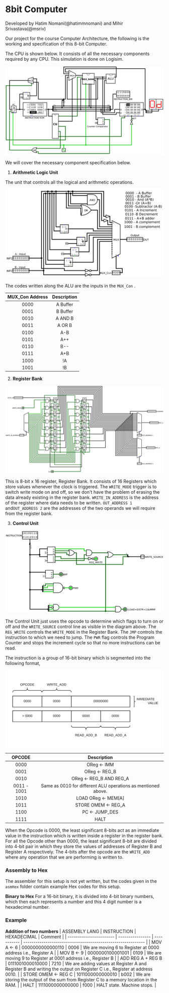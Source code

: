 

# 8bit Computer

Developed by Hatim Nomani(@hatimmnomani) and Mihir Srivastava(@msriv)

Our project for the course Computer Architecture, the following is the working and specification of this 8-bit Computer. 

The CPU is shown below. It consists of all the necessary components required by any CPU. This simulation is done on Logisim.

![CPU](CPU.png)



We will cover the necessary component specification below. 



1. **Arithmetic Logic Unit**


The unit that controls all the logical and arithmetic operations. 

![ALU](new.png)



The codes written along the ALU are the inputs in the `MUX_Con` . 



| MUX_Con Address | Description |
| :-------------: | :---------: |
|      0000       |  A Buffer   |
|      0001       |  B Buffer   |
|      0010       |   A AND B   |
|      0011       |   A OR B    |
|      0100       |     A-B     |
|      0101       |     A++     |
|      0110       |     B--     |
|      0111       |     A+B     |
|      1000       |     !A      |
|      1001       |     !B      |



2. **Register Bank**

![Register Bank](regbank.png)



This is 8-bit x 16 register, Register Bank. It consists of 16 Registers which store values whenever the clock is triggered. The `WRITE_MODE` trigger is to switch write mode on and off, so we don't have the problem of erasing the data already existing in the register bank. `WRITE_IN_ADDRESS` is the address of the register where data needs to be written. `OUT_ADDRESS 1` and`OUT_ADDRESS 2` are the addresses of the two operands we will require from the register bank.  



3. **Control Unit**

![](CU.png)



The Control Unit just uses the opcode to determine which flags to turn on or off and the `WRITE_SOURCE` control line as visible in the diagram above. The `REG_WRITE` controls the `WRITE_MODE` in the Register Bank. The `JMP` controls the instruction to which we need to jump. The `PWR` flag controls the Program Counter and stops the increment cycle so that no more instructions can be read.

The instruction is a group of 16-bit binary which is segmented into the following format, 

![](Instruction.png)

|   OPCODE    |                         Description                          |
| :---------: | :----------------------------------------------------------: |
|    0000     |                       OReg &larr; IMM                        |
|    0001     |                      OReg &larr; REG_B                       |
|    0010     |                 OReg &larr; REG_B AND REG_A                  |
| 0011 - 1001 | Same as 0010 for different ALU operations as mentioned above. |
|    1010     |                   LOAD OReg &larr; MEM[A]                    |
|    1011     |                   STORE OMEM &larr; REG_A                    |
|    1100     |                      PC &larr; JUMP_DES                      |
|    1111     |                             HALT                             |

When the Opcode is 0000, the least significant 8-bits act as an immediate value in the instruction which is written inside a register in the register bank. For all the Opcode other than 0000, the least significant 8-bit are divided into 4-bit pair in which they store the values of addresses of Register B and Register A respectively. The 4-bits after the opcode are the `WRITE_ADD` where any operation that we are performing is written to.  

### Assembly to Hex
The assembler for this setup is not yet written, but the codes given in the `asmHex` folder contain example Hex codes for this setup.

**Binary to Hex**
For a 16-bit binary, it is divided into 4-bit binary numbers, which then each represents a number and this 4 digit number is a hexadecimal number.

### Example

**Addition of two numbers**
| ASSEMBLY LANG           | INSTRUCTION      | HEXADECIMAL | Comment                                                      |
| ----------------------- | ---------------- | ----------- | ------------------------------------------------------------ |
| MOV A &larr; 6          | 0000000000000110 | 0006        | We are moving 6 to Register at 0000 address i.e., Register A |
| MOV B &larr; 9          | 0000000100001001 | 0109        | We are moving 9 to Register at 0001 address i.e., Register B |
| ADD REG A + REG B       | 0111001000010000 | 7210        | We are adding values at Register A and Register B and writing the output on Register C i.e., Register at address 0010. |
| STORE OMEM &larr; REG C | 1011000000000010 | b002        | We are storing the output of the sum from Register C to a memory location in the RAM. |
| HALT                    | 1111000000000000 | f000        | HALT state. Machine stops.                                   |

